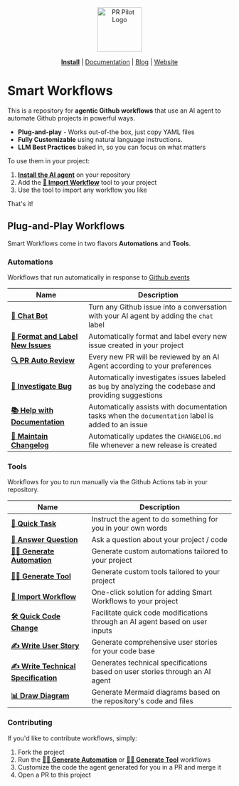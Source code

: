 <div align="center">
<img src="https://avatars.githubusercontent.com/ml/17635?s=140&v=" width="100" alt="PR Pilot Logo">
</div>
<p align="center">
  <a href="https://github.com/apps/pr-pilot-ai/installations/new"><b>Install</b></a> |
  <a href="https://docs.pr-pilot.ai">Documentation</a> | 
  <a href="https://www.pr-pilot.ai/blog">Blog</a> | 
  <a href="https://www.pr-pilot.ai">Website</a>
</p>

# Smart Workflows

This is a repository for **agentic Github workflows** that use an AI agent
to automate Github projects in powerful ways.

* **Plug-and-play** - Works out-of-the box, just copy YAML files
* **Fully Customizable** using natural language instructions.
* **LLM Best Practices** baked in, so you can focus on what matters

To use them in your project:

1. **[Install the AI agent](https://github.com/apps/pr-pilot-ai/installations/new)** on your repository
2. Add the **[🔄 Import Workflow](tools/import-workflow)** tool to your project
3. Use the tool to import any workflow you like

That's it!

## Plug-and-Play Workflows

Smart Workflows come in two flavors **Automations** and **Tools**. 

### Automations

Workflows that run automatically in response to [Github events](https://docs.github.com/en/rest/using-the-rest-api/github-event-types?apiVersion=2022-11-28)

| Name                                                       | Description                                                                                            |
|------------------------------------------------------------|--------------------------------------------------------------------------------------------------------|
| **[🤖 Chat Bot](automations/chat-bot)**                      | Turn any Github issue into a conversation with your AI agent by adding the `chat` label                |
| **[📝 Format and Label New Issues](automations/format-issue)** | Automatically format and label every new issue created in your project                                 |
| **[🔍 PR Auto Review](automations/pr-auto-review)**            | Every new PR will be reviewed by an AI Agent according to your preferences                             |
| **[🐞 Investigate Bug](automations/investigate-bug)**          | Automatically investigates issues labeled as `bug` by analyzing the codebase and providing suggestions |
| **[📚 Help with Documentation](automations/help-with-documentation)** | Automatically assists with documentation tasks when the `documentation` label is added to an issue     |
| **[📝 Maintain Changelog](automations/maintain-changelog)**    | Automatically updates the `CHANGELOG.md` file whenever a new release is created                        |

### Tools

Workflows for you to run manually via the Github Actions tab in your repository.

| Name | Description                                  |
| ---- |----------------------------------------------|
| **[🚀 Quick Task](tools/quick-task)** | Instruct the agent to do something for you in your own words |
| **[🤖 Answer Question](tools/answer-question)** | Ask a question about your project / code |
| **[🧙‍♂️ Generate Automation](tools/generate-automation)** | Generate custom automations tailored to your project |
| **[🧙‍♂️ Generate Tool](tools/generate-tool)** | Generate custom tools tailored to your project |
| **[🔄 Import Workflow](tools/import-workflow)** | One-click solution for adding Smart Workflows to your project  |
| **[🛠 Quick Code Change](tools/quick-code-change)** | Facilitate quick code modifications through an AI agent based on user inputs |
| **[✍️ Write User Story](tools/write-user-story)** | Generate comprehensive user stories for your code base |
| **[✍️ Write Technical Specification](tools/write-technical-specification)** | Generates technical specifications based on user stories through an AI agent |
| **[📊 Draw Diagram](tools/draw-diagram)** | Generate Mermaid diagrams based on the repository's code and files |

### Contributing

If you'd like to contribute workflows, simply:

1. Fork the project
2. Run the **[🧙‍♂️ Generate Automation](tools/generate-automation)** or **[🧙‍♂️ Generate Tool](tools/generate-tool)** workflows
3. Customize the code the agent generated for you in a PR and merge it
4. Open a PR to this project
